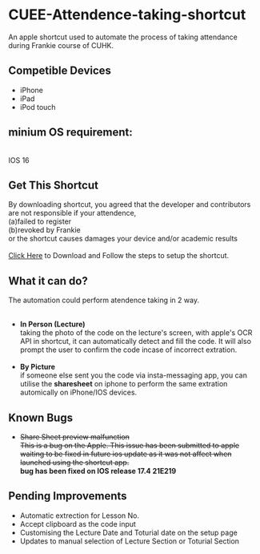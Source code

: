 # CUEE-Attendence-taking-shortcut
An apple shortcut used to automate the process of taking attendance during Frankie course of CUHK.

<h2>Competible Devices</h2>
<ul>
  <li>iPhone</li>
  <li>iPad</li>
  <li>iPod touch</li>
</ul>

<h2>minium OS requirement:</h2></br>
<span>IOS 16</span><br>
<h2>Get This Shortcut</h2>
By downloading shortcut, you agreed that the developer and contributors are not responsible if your attendence, <br>
(a)failed to register<br>(b)revoked by Frankie<br>or the shortcut causes damages your device and/or academic results<br><br>
<a href="https://www.icloud.com/shortcuts/d39d615c8ae24cb4a7f1251447232f9c">Click Here</a> to Download and Follow the steps to setup the shortcut.<br>
<h2>What it can do?</h2>
The automation could perform atendence taking in 2 way. </br></br>
<ul>
<li><b>In Person (Lecture)</b></li>
taking the photo of the code on the lecture's screen, with apple's OCR API in shortcut, it can automatically detect and fill the code. It will also prompt the user to confirm the code incase of incorrect extration.</br></br>
<li><b>By Picture</b></li>
if someone else sent you the code via insta-messaging app, you can utilise the <b>sharesheet</b> on iphone to perform the same extration automically on iPhone/IOS devices.
</ul>
<h2>Known Bugs</h2>
<ul>
  <li><s>Share Sheet preview malfunction</s></li>
  <s>This is a bug on the Apple. This issue has been submitted to apple waiting to be fixed in future ios update as it was not affect when launched using the shortcut app.</s>
<br/> <b>bug has been fixed on IOS release 17.4 21E219</b>
</ul>
<h2>Pending Improvements</h2>
<ul>
  <li>Automatic extrection for Lesson No.</li>
  <li>Accept clipboard as the code input</li>
  <li>Customising the Lecture Date and Toturial date on the setup page</li>
  <li>Updates to manual selection of Lecture Section or Toturial Section</li>
</ul>
